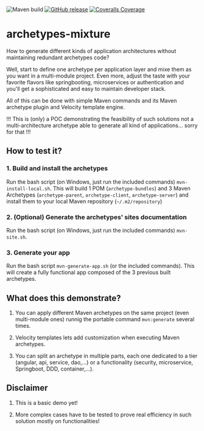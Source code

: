 ![Maven build](https://github.com/jeanjerome/archetypes-mixture/workflows/Java%20CI%20with%20Maven/badge.svg?branch=develop)
[![GitHub release](https://img.shields.io/github/release/jeanjerome/archetypes-mixture.svg?style=flat-square)](https://github.com/jeanjerome/archetypes-mixture)
[![Coveralls Coverage](https://coveralls.io/repos/github/jeanjerome/archetypes-mixture/badge.svg?branch=master)](https://coveralls.io/github/jeanjerome/archetypes-mixture?branch=master)

# archetypes-mixture
How to generate different kinds of application architectures without maintaining redundant archetypes code?

Well, start to define one archetype per application layer and mixe them as you want in a multi-module project. Even more, adjust the taste with your favorite flavors like springbooting, microservices or authentication and you'll get a sophisticated and easy to maintain developer stack.

All of this can be done with simple Maven commands and its Maven archetype plugin and Velocity template engine.

!!! This is (only) a POC demonstrating the feasibility of such solutions not a multi-architecture archetype able to generate all kind of applications... sorry for that !!!

## How to test it?

### 1. Build and install the archetypes
Run the bash script (on Windows, just run the included commands) `mvn-install-local.sh`.
This will build 1 POM (`archetype-bundles`) and 3 Maven Archetypes (`archetype-parent`, `archetype-client`, `archetype-server`) and install them to your local Maven repository (`~/.m2/repository`)

### 2. (Optional) Generate the archetypes' sites documentation
Run the bash script (on Windows, just run the included commands) `mvn-site.sh`.

### 3. Generate your app
Run the bash script `mvn-generate-app.sh` (or the included commands).
This will create a fully functional app composed of the 3 previous built archetypes.

## What does this demonstrate?

1. You can apply different Maven archetypes on the same project (even multi-module ones) runnig the portable command `mvn:generate` several times.

1. Velocity templates lets add customization when executing Maven archetypes.

1. You can split an archetype in multiple parts, each one dedicated to a tier (angular, api, service, dao,...) or a functionality (security, microservice, Springboot, DDD, container,...).

## Disclaimer

1. This is a basic demo yet!

1. More complex cases have to be tested to prove real efficiency in such solution mostly on functionalities!

